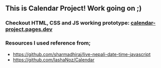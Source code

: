 ## This is Calendar Project! Work going on ;)

### Checkout HTML, CSS and JS working prototype: [calendar-project.pages.dev](https://calendar-project.pages.dev/)

### Resources I used reference from;
- https://github.com/sharmadhiraj/live-nepali-date-time-javascript
- https://github.com/lashaNoz/Calendar
